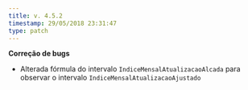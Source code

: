 ```yaml
---
title: v. 4.5.2
timestamp: 29/05/2018 23:31:47
type: patch
---
```


**Correção de bugs**
+ Alterada fórmula do intervalo `IndiceMensalAtualizacaoAlcada` para observar o intervalo `IndiceMensalAtualizacaoAjustado`